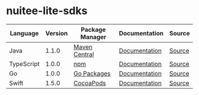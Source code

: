 # nuitee-lite-sdks


|Language|Version|Package Manager|Documentation|Source|
|-|-|-|-|-|
|Java|1.1.0|[Maven Central](https://search.maven.org/artifact/com.konfigthis.nuitee/nuitee-java-sdk/1.1.0/jar)|[Documentation](https://github.com/konfig-dev/nuitee-lite-sdks/tree/main/java/README.md)|[Source](https://github.com/konfig-dev/nuitee-lite-sdks/tree/main/java)|
|TypeScript|1.0.0|[npm](https://www.npmjs.com/package/nuitee-typescript-sdk/v/1.0.0)|[Documentation](https://github.com/konfig-dev/nuitee-lite-sdks/tree/main/typescript/README.md)|[Source](https://github.com/konfig-dev/nuitee-lite-sdks/tree/main/typescript)|
|Go|1.0.0|[Go Packages](https://pkg.go.dev/github.com/konfig-dev/nuitee-lite-sdks/go)|[Documentation](https://github.com/konfig-dev/nuitee-lite-sdks/tree/main/go/README.md)|[Source](https://github.com/konfig-dev/nuitee-lite-sdks/tree/main/go)|
|Swift|1.5.0|[CocoaPods](https://cocoapods.org/pods/Nuitee)|[Documentation](https://github.com/konfig-dev/nuitee-lite-sdks/tree/main/swift/README.md)|[Source](https://github.com/konfig-dev/nuitee-lite-sdks/tree/main/swift)|